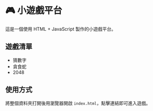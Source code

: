 # 🎮 小遊戲平台

這是一個使用 HTML + JavaScript 製作的小遊戲平台。

## 遊戲清單

- 猜數字
- 貪食蛇
- 2048

## 使用方式

將整個資料夾打開後用瀏覽器開啟 `index.html`，點擊連結即可進入遊戲。
